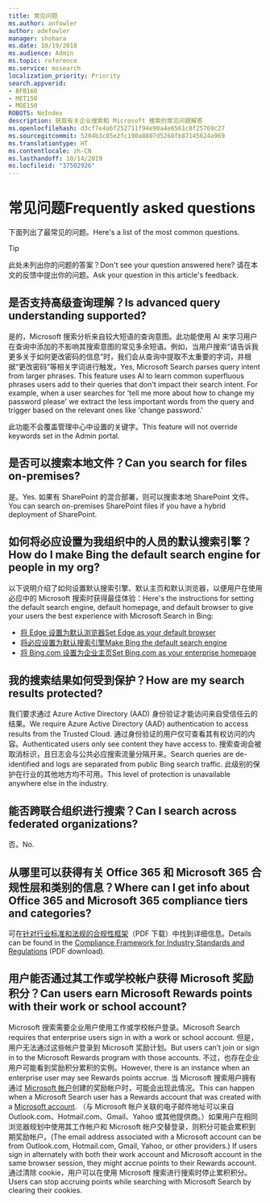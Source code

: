 ```yaml
---
title: 常见问题
ms.author: anfowler
author: adefowler
manager: shohara
ms.date: 10/19/2018
ms.audience: Admin
ms.topic: reference
ms.service: mssearch
localization_priority: Priority
search.appverid:
- BFB160
- MET150
- MOE150
ROBOTS: NoIndex
description: 获取有关企业搜索和 Microsoft 搜索的常见问题解答
ms.openlocfilehash: d3cf7e4a6f252711f94e90a4e6561c8f25769c27
ms.sourcegitcommit: 5204b3c85e2fc190a8807d5268fb87145624a969
ms.translationtype: HT
ms.contentlocale: zh-CN
ms.lasthandoff: 10/14/2019
ms.locfileid: "37502926"
---
```

# <a name="frequently-asked-questions"></a><span data-ttu-id="4657e-103">常见问题</span><span class="sxs-lookup"><span data-stu-id="4657e-103">Frequently asked questions</span></span>

<span data-ttu-id="4657e-104">下面列出了最常见的问题。</span><span class="sxs-lookup"><span data-stu-id="4657e-104">Here's a list of the most common questions.</span></span>

> [!TIP]
> <span data-ttu-id="4657e-105">此处未列出你的问题的答案？</span><span class="sxs-lookup"><span data-stu-id="4657e-105">Don't see your question answered here?</span></span> <span data-ttu-id="4657e-106">请在本文的反馈中提出你的问题。</span><span class="sxs-lookup"><span data-stu-id="4657e-106">Ask your question in this article's feedback.</span></span>

## <a name="is-advanced-query-understanding-supported"></a><span data-ttu-id="4657e-107">是否支持高级查询理解？</span><span class="sxs-lookup"><span data-stu-id="4657e-107">Is advanced query understanding supported?</span></span>

<span data-ttu-id="4657e-p102">是的，Microsoft 搜索分析来自较大短语的查询意图。此功能使用 AI 来学习用户在查询中添加的不影响其搜索意图的常见多余短语。例如，当用户搜索“请告诉我更多关于如何更改密码的信息”时，我们会从查询中提取不太重要的字词，并根据“更改密码”等相关字词进行触发。</span><span class="sxs-lookup"><span data-stu-id="4657e-p102">Yes, Microsoft Search parses query intent from larger phrases. This feature uses AI to learn common superfluous phrases users add to their queries that don't impact their search intent. For example, when a user searches for 'tell me more about how to change my password please' we extract the less important words from the query and trigger based on the relevant ones like 'change password.'</span></span>
  
<span data-ttu-id="4657e-111">此功能不会覆盖管理中心中设置的关键字。</span><span class="sxs-lookup"><span data-stu-id="4657e-111">This feature will not override keywords set in the Admin portal.</span></span>
  
## <a name="can-you-search-for-files-on-premises"></a><span data-ttu-id="4657e-112">是否可以搜索本地文件？</span><span class="sxs-lookup"><span data-stu-id="4657e-112">Can you search for files on-premises?</span></span>

<span data-ttu-id="4657e-113">是。</span><span class="sxs-lookup"><span data-stu-id="4657e-113">Yes.</span></span> <span data-ttu-id="4657e-114">如果有 SharePoint 的混合部署，则可以搜索本地 SharePoint 文件。</span><span class="sxs-lookup"><span data-stu-id="4657e-114">You can search on-premises SharePoint files if you have a hybrid deployment of SharePoint.</span></span>
  
## <a name="how-do-i-make-bing-the-default-search-engine-for-people-in-my-org"></a><span data-ttu-id="4657e-115">如何将必应设置为我组织中的人员的默认搜索引擎？</span><span class="sxs-lookup"><span data-stu-id="4657e-115">How do I make Bing the default search engine for people in my org?</span></span>

<span data-ttu-id="4657e-116">以下说明介绍了如何设置默认搜索引擎、默认主页和默认浏览器，以便用户在使用必应中的 Microsoft 搜索时获得最佳体验：</span><span class="sxs-lookup"><span data-stu-id="4657e-116">Here's the instructions for setting the default search engine, default homepage, and default browser to give your users the best experience with Microsoft Search in Bing:</span></span>

- [<span data-ttu-id="4657e-117">将 Edge 设置为默认浏览器</span><span class="sxs-lookup"><span data-stu-id="4657e-117">Set Edge as your default browser</span></span>](set-default-browser.md)
- [<span data-ttu-id="4657e-118">将必应设置为默认搜索引擎</span><span class="sxs-lookup"><span data-stu-id="4657e-118">Make Bing the default search engine</span></span>](set-default-search-engine.md)
- [<span data-ttu-id="4657e-119">将 Bing.com 设置为企业主页</span><span class="sxs-lookup"><span data-stu-id="4657e-119">Set Bing.com as your enterprise homepage</span></span>](set-default-homepage.md)

  
## <a name="how-are-my-search-results-protected"></a><span data-ttu-id="4657e-120">我的搜索结果如何受到保护？</span><span class="sxs-lookup"><span data-stu-id="4657e-120">How are my search results protected?</span></span>

<span data-ttu-id="4657e-121">我们要求通过 Azure Active Directory (AAD) 身份验证才能访问来自受信任云的结果。</span><span class="sxs-lookup"><span data-stu-id="4657e-121">We require Azure Active Directory (AAD) authentication to access results from the Trusted Cloud.</span></span> <span data-ttu-id="4657e-122">通过身份验证的用户仅可查看其有权访问的内容。</span><span class="sxs-lookup"><span data-stu-id="4657e-122">Authenticated users only see content they have access to.</span></span> <span data-ttu-id="4657e-123">搜索查询会被取消标识，且日志会与公共必应搜索流量分隔开来。</span><span class="sxs-lookup"><span data-stu-id="4657e-123">Search queries are de-identified and logs are separated from public Bing search traffic.</span></span> <span data-ttu-id="4657e-124">此级别的保护在行业的其他地方均不可用。</span><span class="sxs-lookup"><span data-stu-id="4657e-124">This level of protection is unavailable anywhere else in the industry.</span></span>

## <a name="can-i-search-across-federated-organizations"></a><span data-ttu-id="4657e-125">能否跨联合组织进行搜索？</span><span class="sxs-lookup"><span data-stu-id="4657e-125">Can I search across federated organizations?</span></span>

<span data-ttu-id="4657e-126">否。</span><span class="sxs-lookup"><span data-stu-id="4657e-126">No.</span></span>

## <a name="where-can-i-get-info-about-office-365-and-microsoft-365-compliance-tiers-and-categories"></a><span data-ttu-id="4657e-127">从哪里可以获得有关 Office 365 和 Microsoft 365 合规性层和类别的信息？</span><span class="sxs-lookup"><span data-stu-id="4657e-127">Where can I get info about Office 365 and Microsoft 365 compliance tiers and categories?</span></span>

<span data-ttu-id="4657e-128">可在[针对行业标准和法规的合规性框架](https://download.microsoft.com/download/B/2/7/B27B3EF3-8849-4C18-8BA4-5AD755728620/Compliance%20Framework_customer%20guidance.pdf)（PDF 下载）中找到详细信息。</span><span class="sxs-lookup"><span data-stu-id="4657e-128">Details can be found in the [Compliance Framework for Industry Standards and Regulations](https://download.microsoft.com/download/B/2/7/B27B3EF3-8849-4C18-8BA4-5AD755728620/Compliance%20Framework_customer%20guidance.pdf) (PDF download).</span></span>

## <a name="can-users-earn-microsoft-rewards-points-with-their-work-or-school-account"></a><span data-ttu-id="4657e-129">用户能否通过其工作或学校帐户获得 Microsoft 奖励积分？</span><span class="sxs-lookup"><span data-stu-id="4657e-129">Can users earn Microsoft Rewards points with their work or school account?</span></span>

<span data-ttu-id="4657e-130">Microsoft 搜索需要企业用户使用工作或学校帐户登录。</span><span class="sxs-lookup"><span data-stu-id="4657e-130">Microsoft Search requires that enterprise users sign in with a work or school account.</span></span> <span data-ttu-id="4657e-131">但是，用户无法通过这些帐户登录到 Microsoft 奖励计划。</span><span class="sxs-lookup"><span data-stu-id="4657e-131">But users can’t join or sign in to the Microsoft Rewards program with those accounts.</span></span> <span data-ttu-id="4657e-132">不过，也存在企业用户可能看到奖励积分累积的实例。</span><span class="sxs-lookup"><span data-stu-id="4657e-132">However, there is an instance when an enterprise user may see Rewards points accrue.</span></span> <span data-ttu-id="4657e-133">当 Microsoft 搜索用户拥有通过 <a href="https://www.microsoft.com/en-us/welcome?rtc=1">Microsoft 帐户</a>创建的奖励帐户时，可能会出现此情况。</span><span class="sxs-lookup"><span data-stu-id="4657e-133">This can happen when a Microsoft Search user has a Rewards account that was created with a <a href="https://www.microsoft.com/en-us/welcome?rtc=1">Microsoft account</a>.</span></span> <span data-ttu-id="4657e-134">（与 Microsoft 帐户关联的电子邮件地址可以来自 Outlook.com、Hotmail.com、Gmail、Yahoo 或其他提供商。）如果用户在相同浏览器规划中使用其工作帐户和 Microsoft 帐户交替登录，则积分可能会累积到期奖励帐户。</span><span class="sxs-lookup"><span data-stu-id="4657e-134">(The email address associated with a Microsoft account can be from Outlook.com, Hotmail.com, Gmail, Yahoo, or other providers.) If users sign in alternately with both their work account and Microsoft account in the same browser session, they might accrue points to their Rewards account.</span></span> <span data-ttu-id="4657e-135">通过清除 cookie，用户可以在使用 Microsoft 搜索进行搜索时停止累积积分。</span><span class="sxs-lookup"><span data-stu-id="4657e-135">Users can stop accruing points while searching with Microsoft Search by clearing their cookies.</span></span> 

